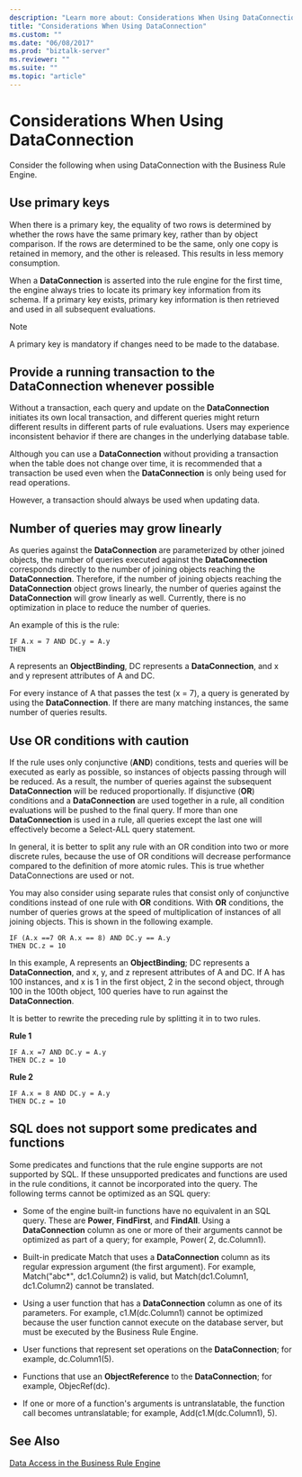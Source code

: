 ```yaml
---
description: "Learn more about: Considerations When Using DataConnection"
title: "Considerations When Using DataConnection"
ms.custom: ""
ms.date: "06/08/2017"
ms.prod: "biztalk-server"
ms.reviewer: ""
ms.suite: ""
ms.topic: "article"
---
```

# Considerations When Using DataConnection
Consider the following when using DataConnection with the Business Rule Engine.  
  
## Use primary keys  
 When there is a primary key, the equality of two rows is determined by whether the rows have the same primary key, rather than by object comparison. If the rows are determined to be the same, only one copy is retained in memory, and the other is released. This results in less memory consumption.  
  
 When a **DataConnection** is asserted into the rule engine for the first time, the engine always tries to locate its primary key information from its schema. If a primary key exists, primary key information is then retrieved and used in all subsequent evaluations.  
  
> [!NOTE]
>  A primary key is mandatory if changes need to be made to the database.  
  
## Provide a running transaction to the DataConnection whenever possible  
 Without a transaction, each query and update on the **DataConnection** initiates its own local transaction, and different queries might return different results in different parts of rule evaluations. Users may experience inconsistent behavior if there are changes in the underlying database table.  
  
 Although you can use a **DataConnection** without providing a transaction when the table does not change over time, it is recommended that a transaction be used even when the **DataConnection** is only being used for read operations.  
  
 However, a transaction should always be used when updating data.  
  
## Number of queries may grow linearly  
 As queries against the **DataConnection** are parameterized by other joined objects, the number of queries executed against the **DataConnection** corresponds directly to the number of joining objects reaching the **DataConnection**. Therefore, if the number of joining objects reaching the **DataConnection** object grows linearly, the number of queries against the **DataConnection** will grow linearly as well. Currently, there is no optimization in place to reduce the number of queries.  
  
 An example of this is the rule:  
  
```  
IF A.x = 7 AND DC.y = A.y  
THEN  
```  
  
 A represents an **ObjectBinding**, DC represents a **DataConnection**, and x and y represent attributes of A and DC.  
  
 For every instance of A that passes the test (x = 7), a query is generated by using the **DataConnection**. If there are many matching instances, the same number of queries results.  
  
## Use OR conditions with caution  
 If the rule uses only conjunctive (**AND**) conditions, tests and queries will be executed as early as possible, so instances of objects passing through will be reduced. As a result, the number of queries against the subsequent **DataConnection** will be reduced proportionally. If disjunctive (**OR**) conditions and a **DataConnection** are used together in a rule, all condition evaluations will be pushed to the final query. If more than one **DataConnection** is used in a rule, all queries except the last one will effectively become a Select-ALL query statement.  
  
 In general, it is better to split any rule with an OR condition into two or more discrete rules, because the use of OR conditions will decrease performance compared to the definition of more atomic rules. This is true whether DataConnections are used or not.  
  
 You may also consider using separate rules that consist only of conjunctive conditions instead of one rule with **OR** conditions. With **OR** conditions, the number of queries grows at the speed of multiplication of instances of all joining objects. This is shown in the following example.  
  
```  
IF (A.x ==7 OR A.x == 8) AND DC.y == A.y  
THEN DC.z = 10  
```  
  
 In this example, A represents an **ObjectBinding**; DC represents a **DataConnection**, and x, y, and z represent attributes of A and DC. If A has 100 instances, and x is 1 in the first object, 2 in the second object, through 100 in the 100th object, 100 queries have to run against the **DataConnection**.  
  
 It is better to rewrite the preceding rule by splitting it in to two rules.  
  
 **Rule 1**  
  
```  
IF A.x =7 AND DC.y = A.y  
THEN DC.z = 10  
```  
  
 **Rule 2**  
  
```  
IF A.x = 8 AND DC.y = A.y  
THEN DC.z = 10  
```  
  
## SQL does not support some predicates and functions  
 Some predicates and functions that the rule engine supports are not supported by SQL. If these unsupported predicates and functions are used in the rule conditions, it cannot be incorporated into the query. The following terms cannot be optimized as an SQL query:  
  
-   Some of the engine built-in functions have no equivalent in an SQL query. These are **Power**, **FindFirst**, and **FindAll**. Using a **DataConnection** column as one or more of their arguments cannot be optimized as part of a query; for example, Power( 2, dc.Column1).  
  
-   Built-in predicate Match that uses a **DataConnection** column as its regular expression argument (the first argument). For example, Match("abc*", dc1.Column2) is valid, but Match(dc1.Column1, dc1.Column2) cannot be translated.  
  
-   Using a user function that has a **DataConnection** column as one of its parameters. For example, c1.M(dc.Column1) cannot be optimized because the user function cannot execute on the database server, but must be executed by the Business Rule Engine.  
  
-   User functions that represent set operations on the **DataConnection**; for example, dc.Column1(5).  
  
-   Functions that use an **ObjectReference** to the **DataConnection**; for example, ObjecRef(dc).  
  
-   If one or more of a function's arguments is untranslatable, the function call becomes untranslatable; for example, Add(c1.M(dc.Column1), 5).  
  
## See Also  
 [Data Access in the Business Rule Engine](../core/data-access-in-the-business-rule-engine.md)
